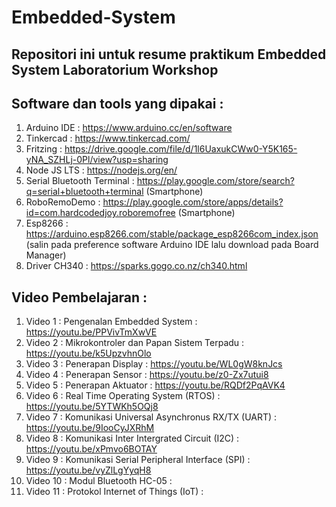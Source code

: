 # Embedded-System
Repositori ini untuk resume praktikum Embedded System Laboratorium Workshop 
--------------------------------------------------------------------------

Software dan tools yang dipakai :
-----------------------
1. Arduino IDE : https://www.arduino.cc/en/software
2. Tinkercad : https://www.tinkercad.com/
3. Fritzing : https://drive.google.com/file/d/1l6UaxukCWw0-Y5K165-yNA_SZHLj-0Pl/view?usp=sharing
4. Node JS LTS : https://nodejs.org/en/
5. Serial Bluetooth Terminal : https://play.google.com/store/search?q=serial+bluetooth+terminal (Smartphone)
6. RoboRemoDemo : https://play.google.com/store/apps/details?id=com.hardcodedjoy.roboremofree (Smartphone)
7. Esp8266 : https://arduino.esp8266.com/stable/package_esp8266com_index.json (salin pada preference software Arduino IDE lalu download pada Board Manager)
8. Driver CH340 : https://sparks.gogo.co.nz/ch340.html


Video Pembelajaran :
--------------------
1. Video 1  : Pengenalan Embedded System                     : https://youtu.be/PPVivTmXwVE
2. Video 2  : Mikrokontroler dan Papan Sistem Terpadu        : https://youtu.be/k5UpzvhnOlo
3. Video 3  : Penerapan Display                              : https://youtu.be/WL0gW8knJcs
4. Video 4  : Penerapan Sensor                               : https://youtu.be/z0-Zx7utui8
5. Video 5  : Penerapan Aktuator                             : https://youtu.be/RQDf2PqAVK4
6. Video 6  : Real Time Operating System (RTOS)              : https://youtu.be/5YTWKh5OQj8
7. Video 7  : Komunikasi Universal Asynchronus RX/TX (UART)  : https://youtu.be/9IooCyJXRhM
8. Video 8  : Komunikasi Inter Intergrated Circuit (I2C)     : https://youtu.be/xPmvo6BOTAY
9. Video 9  : Komunikasi Serial Peripheral Interface (SPI)   : https://youtu.be/vyZlLgYyqH8
10. Video 10 : Modul Bluetooth HC-05                         :
11. Video 11 : Protokol Internet of Things (IoT)             :
